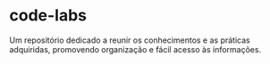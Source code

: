 # code-labs
Um repositório dedicado a reunir os conhecimentos e as práticas adquiridas, promovendo organização e fácil acesso às informações.
